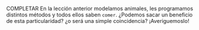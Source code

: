 COMPLETAR
En la lección anterior modelamos animales, les programamos distintos métodos y todos ellos saben `comer`. ¿Podemos sacar un beneficio de esta particularidad? ¿o será una simple coincidencia?
¡Averiguemoslo! 